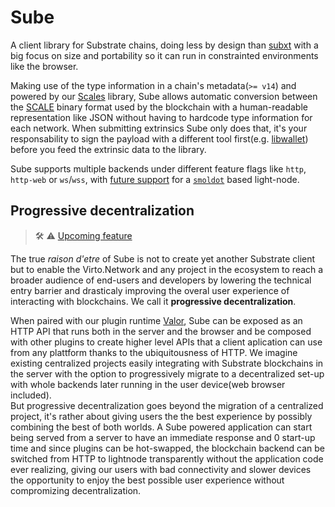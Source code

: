 # Sube

A client library for Substrate chains, doing less by design than [subxt](https://github.com/paritytech/substrate-subxt) with a big focus on size and portability so it can run in constrainted environments like the browser.

Making use of the type information in a chain's metadata(`>= v14`) and powered by our [Scales](https://github.com/virto-network/scales) library, Sube allows automatic conversion between the [SCALE](https://github.com/paritytech/parity-scale-codec) binary format used by the blockchain with a human-readable representation like JSON without having to hardcode type information for each network. 
When submitting extrinsics Sube only does that, it's your responsability to sign the payload with a different tool first(e.g. [libwallet](https://github.com/valibre-org/libwallet)) before you feed the extrinsic data to the library.

Sube supports multiple backends under different feature flags like `http`, `http-web` or `ws`/`wss`, with [future support](https://github.com/virto-network/sube/milestone/3) for a [`smoldot`](https://github.com/paritytech/smoldot) based light-node.  


## Progressive decentralization

> 🛠️ ⚠️ [Upcoming feature](https://github.com/virto-network/sube/milestone/2)

The true _raison d'etre_ of Sube is not to create yet another Substrate client but to enable the Virto.Network and any project in the ecosystem to reach a broader audience of end-users and developers by lowering the technical entry barrier and drasticaly improving the overal user experience of interacting with blockchains. We call it **progressive decentralization**.

When paired with our plugin runtime [Valor](https://github.com/virto-network/valor), Sube can be exposed as an HTTP API that runs both in the server and the browser and be composed with other plugins to create higher level APIs that a client aplication can use from any plattform thanks to the ubiquitousness of HTTP.
We imagine existing centralized projects easily integrating with Substrate blockchains in the server with the option to progressively migrate to a decentralized set-up with whole backends later running in the user device(web browser included).  
But progressive decentralization goes beyond the migration of a centralized project, it's rather about giving users the the best experience by possibly combining the best of both worlds. A Sube powered application can start being served from a server to have an immediate response and 0 start-up time and since plugins can be hot-swapped, the blockchain backend can be switched from HTTP to lightnode transparently without the application code ever realizing, giving our users with bad connectivity and slower devices the opportunity to enjoy the best possible user experience without compromizing decentralization.

